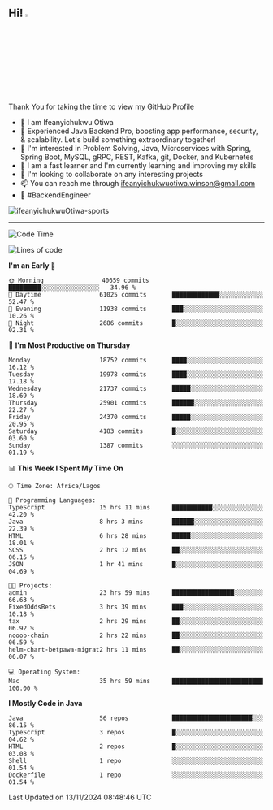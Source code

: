 <!-- BLOG-POST-LIST:START --><!-- BLOG-POST-LIST:END -->

## Hi! <img src="https://media.giphy.com/media/hvRJCLFzcasrR4ia7z/giphy.gif" width="4%"> 

Thank You for taking the time to view my GitHub Profile

- 👋 I am Ifeanyichukwu Otiwa
- 🚀 Experienced Java Backend Pro, boosting app performance, security, & scalability. Let's build something extraordinary together!
- 👀 I'm interested in Problem Solving, Java, Microservices with Spring, Spring Boot, MySQL, gRPC, REST, Kafka, git, Docker, and Kubernetes
- 🌱 I am a fast learner and I'm currently learning and improving my skills
- 💞️ I'm looking to collaborate on any interesting projects
- 📫 You can reach me through ifeanyichukwuotiwa.winson@gmail.com
- 🚀 #BackendEngineer

<p align="left" marginTop="10px"> <img src="https://komarev.com/ghpvc/?username=ifeanyichukwuOtiwa-sports&label=Profile%20views&color=0e75b6&style=for-the-badge" alt="ifeanyichukwuOtiwa-sports" /> </p>

***

<!--START_SECTION:waka-->
![Code Time](http://img.shields.io/badge/Code%20Time-3%2C132%20hrs%2055%20mins-blue)

![Lines of code](https://img.shields.io/badge/From%20Hello%20World%20I%27ve%20Written-29.1%20million%20lines%20of%20code-blue)

**I'm an Early 🐤** 

```text
🌞 Morning                40659 commits       █████████░░░░░░░░░░░░░░░░   34.96 % 
🌆 Daytime                61025 commits       █████████████░░░░░░░░░░░░   52.47 % 
🌃 Evening                11938 commits       ███░░░░░░░░░░░░░░░░░░░░░░   10.26 % 
🌙 Night                  2686 commits        █░░░░░░░░░░░░░░░░░░░░░░░░   02.31 % 
```
📅 **I'm Most Productive on Thursday** 

```text
Monday                   18752 commits       ████░░░░░░░░░░░░░░░░░░░░░   16.12 % 
Tuesday                  19978 commits       ████░░░░░░░░░░░░░░░░░░░░░   17.18 % 
Wednesday                21737 commits       █████░░░░░░░░░░░░░░░░░░░░   18.69 % 
Thursday                 25901 commits       ██████░░░░░░░░░░░░░░░░░░░   22.27 % 
Friday                   24370 commits       █████░░░░░░░░░░░░░░░░░░░░   20.95 % 
Saturday                 4183 commits        █░░░░░░░░░░░░░░░░░░░░░░░░   03.60 % 
Sunday                   1387 commits        ░░░░░░░░░░░░░░░░░░░░░░░░░   01.19 % 
```


📊 **This Week I Spent My Time On** 

```text
🕑︎ Time Zone: Africa/Lagos

💬 Programming Languages: 
TypeScript               15 hrs 11 mins      ███████████░░░░░░░░░░░░░░   42.20 % 
Java                     8 hrs 3 mins        ██████░░░░░░░░░░░░░░░░░░░   22.39 % 
HTML                     6 hrs 28 mins       █████░░░░░░░░░░░░░░░░░░░░   18.01 % 
SCSS                     2 hrs 12 mins       ██░░░░░░░░░░░░░░░░░░░░░░░   06.15 % 
JSON                     1 hr 41 mins        █░░░░░░░░░░░░░░░░░░░░░░░░   04.69 % 

🐱‍💻 Projects: 
admin                    23 hrs 59 mins      █████████████████░░░░░░░░   66.63 % 
FixedOddsBets            3 hrs 39 mins       ███░░░░░░░░░░░░░░░░░░░░░░   10.18 % 
tax                      2 hrs 29 mins       ██░░░░░░░░░░░░░░░░░░░░░░░   06.92 % 
nooob-chain              2 hrs 22 mins       ██░░░░░░░░░░░░░░░░░░░░░░░   06.59 % 
helm-chart-betpawa-migrat2 hrs 11 mins       ██░░░░░░░░░░░░░░░░░░░░░░░   06.07 % 

💻 Operating System: 
Mac                      35 hrs 59 mins      █████████████████████████   100.00 % 
```

**I Mostly Code in Java** 

```text
Java                     56 repos            ██████████████████████░░░   86.15 % 
TypeScript               3 repos             █░░░░░░░░░░░░░░░░░░░░░░░░   04.62 % 
HTML                     2 repos             █░░░░░░░░░░░░░░░░░░░░░░░░   03.08 % 
Shell                    1 repo              ░░░░░░░░░░░░░░░░░░░░░░░░░   01.54 % 
Dockerfile               1 repo              ░░░░░░░░░░░░░░░░░░░░░░░░░   01.54 % 
```




 Last Updated on 13/11/2024 08:48:46 UTC
<!--END_SECTION:waka-->

<!--
<p align="center">
![trophy](https://github-profile-trophy.vercel.app/?username=ifeanyichukwuOtiwa-sports&theme=onedark) (https://github.com/ryo-ma/github-profile-trophy)
</p>
-->

<!---
ifeanyi-otiwa/ifeanyi-otiwa is a ✨ special ✨ repository because its `README.md` (this file) appears on your GitHub profile.
You can click the Preview link to take a look at your changes.
--->

